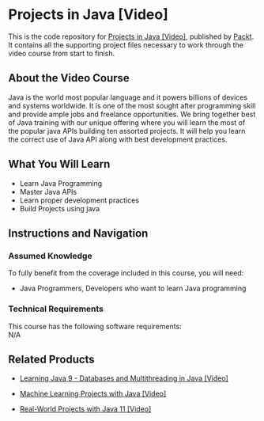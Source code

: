 


# Projects in Java [Video]
This is the code repository for [Projects in Java [Video]](https://www.packtpub.com/application-development/projects-java-video), published by [Packt](https://www.packtpub.com/?utm_source=github). It contains all the supporting project files necessary to work through the video course from start to finish.
## About the Video Course
Java is the world most popular language and it powers billions of devices and systems worldwide. It is one of the most sought after programming skill and provide ample jobs and freelance opportunities. We bring together best of Java training with our unique offering where you will learn the most of the popular java APIs building ten assorted projects. It will help you learn the correct use of Java API along with best development practices.

<H2>What You Will Learn</H2>
<DIV class=book-info-will-learn-text>
<UL>
<LI> Learn Java Programming</LI>
<LI> Master Java APIs</LI>
<LI> Learn proper development practices</LI>
<LI> Build Projects using java</LI>
</UL></DIV>

## Instructions and Navigation
### Assumed Knowledge
To fully benefit from the coverage included in this course, you will need:<br/>
<DIV class=book-info-will-learn-text>
<UL>
<LI> Java Programmers, Developers who want to learn Java programming</LI>
</UL>
<DIV>

### Technical Requirements
This course has the following software requirements:<br/>
N/A

## Related Products
* [Learning Java 9 - Databases and Multithreading in Java [Video]](https://www.packtpub.com/application-development/learning-java-9-databases-and-multithreading-java-video)

* [Machine Learning Projects with Java [Video]](https://www.packtpub.com/big-data-and-business-intelligence/machine-learning-projects-java-video)

* [Real-World Projects with Java 11 [Video]](https://www.packtpub.com/application-development/real-world-projects-java-11-video)
